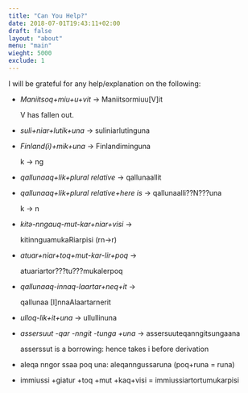 ```yaml
---
title: "Can You Help?"
date: 2018-07-01T19:43:11+02:00
draft: false
layout: "about"
menu: "main"
wieght: 5000
exclude: 1
---
```


I will be grateful for any help/explanation on the following:
    
*   _Maniitsoq+miu+u+vit_ -\> Maniitsormiuu\[V\]it
    
    V has fallen out.
*   _suli+niar+lutik+una_ -\> suliniarlutinguna
    
*   _Finland(i)+mik+una_ -\> Finlandiminguna
    
    k -> ng
    
*   _qallunaaq+lik+plural relative_ -\> qallunaallit

*   _qallunaaq+lik+plural relative+here is_ -\> qallunaalli??N???una
    
    k -> n
    
*   _kitə-nngauq-mut-kar+niar+visi_ ->
    
    kitinnguamukaRiarpisi (rn->r)
    
*   _atuar+niar+toq+mut-kar-lir+poq_ ->
    
    atuariartor???tu???mukalerpoq
    
*   _qallunaaq-innaq-laartar+neq+it_ ->
    
    qallunaa \[I\]nnaAlaartarnerit
    
*   _ulloq-lik+it+una_ -\> ullullinuna
    
*   _assersuut -qar -nngit -tunga +una_ -\> assersuuteqanngitsungaana
    
    asserssut is a borrowing: hence takes i before derivation
    
*   aleqa nngor ssaa poq una: aleqanngussaruna (poq+runa = runa)
    
*   immiussi +giatur +toq +mut +kaq+visi = immiussiartortumukarpisi
